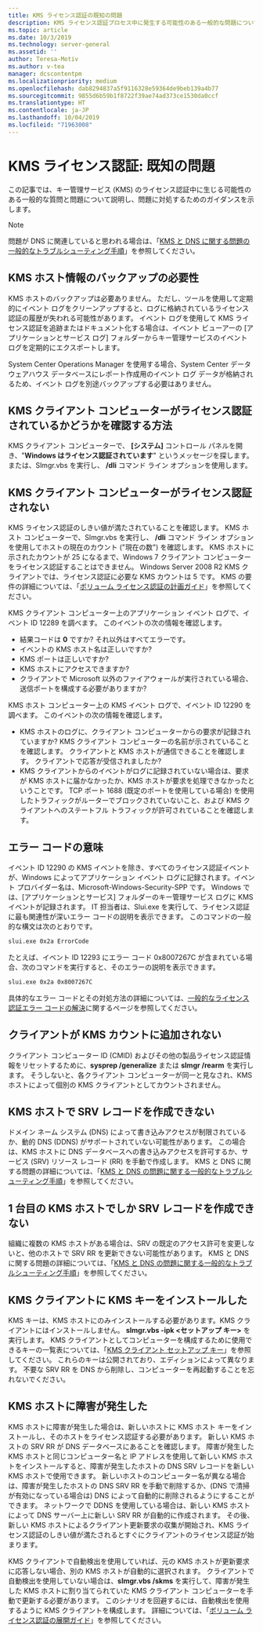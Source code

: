 ```yaml
---
title: KMS ライセンス認証の既知の問題
description: KMS ライセンス認証プロセス中に発生する可能性のある一般的な問題について説明し、解決策とガイダンスを示します。
ms.topic: article
ms.date: 10/3/2019
ms.technology: server-general
ms.assetid: ''
author: Teresa-Motiv
ms.author: v-tea
manager: dcscontentpm
ms.localizationpriority: medium
ms.openlocfilehash: dab8294837a5f9116328e59364de9beb139a4b77
ms.sourcegitcommit: 9855d6b59b1f8722f39ae74ad373ce1530da0ccf
ms.translationtype: HT
ms.contentlocale: ja-JP
ms.lasthandoff: 10/04/2019
ms.locfileid: "71963008"
---
```

# <a name="kms-activation-known-issues"></a>KMS ライセンス認証: 既知の問題

この記事では、キー管理サービス (KMS) のライセンス認証中に生じる可能性のある一般的な質問と問題について説明し、問題に対処するためのガイダンスを示します。

> [!NOTE]
> 問題が DNS に関連していると思われる場合は、「[KMS と DNS に関する問題の一般的なトラブルシューティング手順](common-troubleshooting-procedures-kms-dns.md)」を参照してください。

## <a name="should-i-back-up-kms-host-information"></a>KMS ホスト情報のバックアップの必要性

KMS ホストのバックアップは必要ありません。 ただし、ツールを使用して定期的にイベント ログをクリーンアップすると、ログに格納されているライセンス認証の履歴が失われる可能性があります。 イベント ログを使用して KMS ライセンス認証を追跡またはドキュメント化する場合は、イベント ビューアーの [アプリケーションとサービス ログ] フォルダーからキー管理サービスのイベント ログを定期的にエクスポートします。

System Center Operations Manager を使用する場合、System Center データ ウェアハウス データベースにレポート作成用のイベント ログ データが格納されるため、イベント ログを別途バックアップする必要はありません。

## <a name="is-the-kms-client-computer-activated"></a>KMS クライアント コンピューターがライセンス認証されているかどうかを確認する方法

KMS クライアント コンピューターで、 **[システム]** コントロール パネルを開き、"**Windows はライセンス認証されています**" というメッセージを探します。 または、Slmgr.vbs を実行し、 **/dli** コマンド ライン オプションを使用します。

## <a name="the-kms-client-computer-does-not-activate"></a>KMS クライアント コンピューターがライセンス認証されない

KMS ライセンス認証のしきい値が満たされていることを確認します。 KMS ホスト コンピューターで、Slmgr.vbs を実行し、 **/dli** コマンド ライン オプションを使用してホストの現在のカウント ("現在の数") を確認します。 KMS ホストに示されたカウントが 25 になるまで、Windows 7 クライアント コンピューターをライセンス認証することはできません。 Windows Server 2008 R2 KMS クライアントでは、ライセンス認証に必要な KMS カウントは 5 です。 KMS の要件の詳細については、「[ボリューム ライセンス認証の計画ガイド](http://go.microsoft.com/fwlink/?linkid=155926)」を参照してください。 

KMS クライアント コンピューター上のアプリケーション イベント ログで、イベント ID 12289 を調べます。 このイベントの次の情報を確認します。

- 結果コードは **0** ですか? それ以外はすべてエラーです。
- イベントの KMS ホスト名は正しいですか?
- KMS ポートは正しいですか?
- KMS ホストにアクセスできますか?
- クライアントで Microsoft 以外のファイアウォールが実行されている場合、送信ポートを構成する必要がありますか?

KMS ホスト コンピューター上の KMS イベント ログで、イベント ID 12290 を調べます。 このイベントの次の情報を確認します。

- KMS ホストのログに、クライアント コンピューターからの要求が記録されていますか? KMS クライアント コンピューターの名前が示されていることを確認します。 クライアントと KMS ホストが通信できることを確認します。 クライアントで応答が受信されましたか?
- KMS クライアントからのイベントがログに記録されていない場合は、要求が KMS ホストに届かなかったか、KMS ホストが要求を処理できなかったということです。 TCP ポート 1688 (既定のポートを使用している場合) を使用したトラフィックがルーターでブロックされていないこと、および KMS クライアントへのステートフル トラフィックが許可されていることを確認します。

## <a name="what-does-this-error-code-mean"></a>エラー コードの意味

イベント ID 12290 の KMS イベントを除き、すべてのライセンス認証イベントが、Windows によってアプリケーション イベント ログに記録されます。イベント プロバイダー名は、Microsoft-Windows-Security-SPP です。 Windows では、[アプリケーションとサービス] フォルダーのキー管理サービス ログに KMS イベントが記録されます。 IT 担当者は、Slui.exe を実行して、ライセンス認証に最も関連性が深いエラー コードの説明を表示できます。 このコマンドの一般的な構文は次のとおりです。

```cmd
slui.exe 0x2a ErrorCode
```

たとえば、イベント ID 12293 にエラー コード 0x8007267C が含まれている場合、次のコマンドを実行すると、そのエラーの説明を表示できます。

```cmd
slui.exe 0x2a 0x8007267C
```

具体的なエラー コードとその対処方法の詳細については、[一般的なライセンス認証エラー コードの解決](activation-error-codes.md)に関するページを参照してください。

## <a name="clients-are-not-adding-to-the-kms-count"></a>クライアントが KMS カウントに追加されない

クライアント コンピューター ID (CMID) およびその他の製品ライセンス認証情報をリセットするために、**sysprep /generalize** または **slmgr /rearm** を実行します。 そうしないと、各クライアント コンピューターが同一と見なされ、KMS ホストによって個別の KMS クライアントとしてカウントされません。

## <a name="kms-hosts-are-unable-to-create-srv-records"></a>KMS ホストで SRV レコードを作成できない

ドメイン ネーム システム (DNS) によって書き込みアクセスが制限されているか、動的 DNS (DDNS) がサポートされていない可能性があります。 この場合は、KMS ホストに DNS データベースへの書き込みアクセスを許可するか、サービス (SRV) リソース レコード (RR) を手動で作成します。 KMS と DNS に関する問題の詳細については、「[KMS と DNS の問題に関する一般的なトラブルシューティング手順](common-troubleshooting-procedures-kms-dns.md)」を参照してください。

## <a name="only-the-first-kms-host-is-able-to-create-srv-records"></a>1 台目の KMS ホストでしか SRV レコードを作成できない

組織に複数の KMS ホストがある場合は、SRV の既定のアクセス許可を変更しないと、他のホストで SRV RR を更新できない可能性があります。 KMS と DNS に関する問題の詳細については、「[KMS と DNS の問題に関する一般的なトラブルシューティング手順](common-troubleshooting-procedures-kms-dns.md)」を参照してください。

## <a name="i-installed-a-kms-key-on-the-kms-client"></a>KMS クライアントに KMS キーをインストールした

KMS キーは、KMS ホストにのみインストールする必要があります。KMS クライアントにはインストールしません。 **slmgr.vbs -ipk &lt;セットアップ キー&gt;** を実行します。 KMS クライアントとしてコンピューターを構成するために使用できるキーの一覧表については、「[KMS クライアント セットアップ キー](KMSclientkeys.md)」を参照してください。 これらのキーは公開されており、エディションによって異なります。 不要な SRV RR を DNS から削除し、コンピューターを再起動することを忘れないでください。

## <a name="a-kms-host-failed"></a>KMS ホストに障害が発生した

KMS ホストに障害が発生した場合は、新しいホストに KMS ホスト キーをインストールし、そのホストをライセンス認証する必要があります。 新しい KMS ホストの SRV RR が DNS データベースにあることを確認します。 障害が発生した KMS ホストと同じコンピューター名と IP アドレスを使用して新しい KMS ホストをインストールすると、障害が発生したホストの DNS SRV レコードを新しい KMS ホストで使用できます。 新しいホストのコンピューター名が異なる場合は、障害が発生したホストの DNS SRV RR を手動で削除するか、(DNS で清掃が有効になっている場合は) DNS によって自動的に削除されるようにすることができます。 ネットワークで DDNS を使用している場合は、新しい KMS ホストによって DNS サーバー上に新しい SRV RR が自動的に作成されます。 その後、新しい KMS ホストによるクライアント更新要求の収集が開始され、KMS ライセンス認証のしきい値が満たされるとすぐにクライアントのライセンス認証が始まります。

KMS クライアントで自動検出を使用していれば、元の KMS ホストが更新要求に応答しない場合、別の KMS ホストが自動的に選択されます。 クライアントで自動検出を使用していない場合は、**slmgr.vbs /skms** を実行して、障害が発生した KMS ホストに割り当てられていた KMS クライアント コンピューターを手動で更新する必要があります。 このシナリオを回避するには、自動検出を使用するように KMS クライアントを構成します。 詳細については、「[ボリューム ライセンス認証の展開ガイド](http://go.microsoft.com/fwlink/?linkid=150083)」を参照してください。
